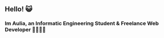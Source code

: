 ## Hello! :smiley_cat:

### Im Aulia, an Informatic Engineering Student & Freelance Web Developer :man_technologist::man_student: